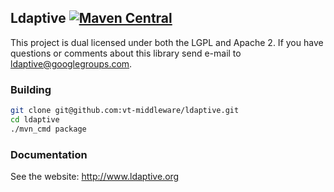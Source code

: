 ## Ldaptive [![Maven Central](https://maven-badges.herokuapp.com/maven-central/org.ldaptive/ldaptive/badge.svg?style=flat)](https://maven-badges.herokuapp.com/maven-central/org.ldaptive/ldaptive) 

This project is dual licensed under both the LGPL and Apache 2.
If you have questions or comments about this library send e-mail to
ldaptive@googlegroups.com.

### Building
```sh
git clone git@github.com:vt-middleware/ldaptive.git
cd ldaptive
./mvn_cmd package
```

### Documentation
See the website: http://www.ldaptive.org

